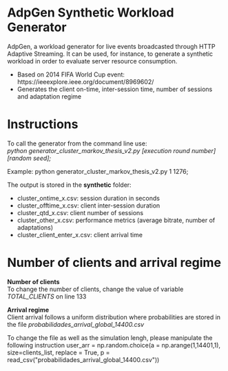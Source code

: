# AdpGen Synthetic Workload Generator
AdpGen, a workload generator for live events broadcasted through HTTP Adaptive Streaming. It can be used, for instance, to generate a synthetic workload in order to evaluate server resource consumption.

<ul>
<li>Based on 2014 FIFA World Cup event: https://ieeexplore.ieee.org/document/8969602/</li>
<li>Generates the client on-time, inter-session time, number of sessions and adaptation regime</li>
</ul>
  
<h1>Instructions</h1>
<p>To call the generator from the command line use:<br /> 
<i>python generator_cluster_markov_thesis_v2.py [execution round number] [random seed];</i></p>
<p>
Example: python generator_cluster_markov_thesis_v2.py 1 1276;<br />
</p>
<p>
The output is stored in the <b>synthetic</b> folder:
<ul>
<li>cluster_ontime_x.csv: session duration in seconds</li>
<li>cluster_offtime_x.csv: client inter-session duration</li>
<li>cluster_qtd_x.csv: client number of sessions</li>
<li>cluster_other_x.csv: performance metrics (average bitrate, number of adaptations)</li>
<li>cluster_client_enter_x.csv: client arrival time</li>
</ul>
</p>
  
<h1>Number of clients and arrival regime</h1>

<p>
<b>Number of clients</b><br/>
To change the number of clients, change the value of variable <i>TOTAL_CLIENTS</i> on line 133
</p>
<p>
<b>Arrival regime</b><br/>
Client arrival follows a uniform distribution where probabilities are stored in the file <i>probabilidades_arrival_global_14400.csv</i><br/>
</p>
<p>
To change the file as well as the simulation lengh, please manipulate the following instruction
user_arr = np.random.choice(a = np.arange(1,14401,1), size=clients_list, replace = True, p = read_csv("probabilidades_arrival_global_14400.csv"))
</p>
